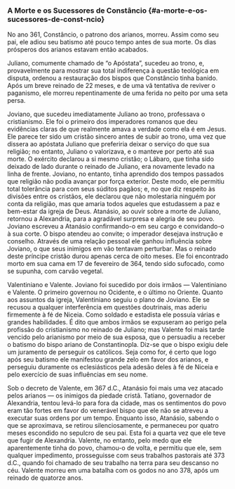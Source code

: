 ### A Morte e os Sucessores de Constâncio {#a-morte-e-os-sucessores-de-const-ncio}

No ano 361, Constâncio, o patrono dos arianos, morreu. Assim como seu pai, ele adiou seu batismo até pouco tempo antes de sua morte. Os dias prósperos dos arianos estavam então acabados.

Juliano, comumente chamado de “o Apóstata”, sucedeu ao trono, e, provavelmente para mostrar sua total indiferença à questão teológica em disputa, ordenou a restauração dos bispos que Constâncio tinha banido. Após um breve reinado de 22 meses, e de uma vã tentativa de reviver o paganismo, ele morreu repentinamente de uma ferida no peito por uma seta persa.

Joviano, que sucedeu imediatamente Juliano ao trono, professava o cristianismo. Ele foi o primeiro dos imperadores romanos que deu evidências claras de que realmente amava a verdade como ela é em Jesus. Ele parece ter sido um cristão sincero antes de subir ao trono, uma vez que dissera ao apóstata Juliano que preferiria deixar o serviço do que sua religião; no entanto, Juliano o valorizava, e o manteve por perto até sua morte. O exército declarou a si mesmo cristão; o Lábaro, que tinha sido deixado de lado durante o reinado de Juliano, era novamente levado na linha de frente. Joviano, no entanto, tinha aprendido dos tempos passados que religião não podia avançar por força exterior. Deste modo, ele permitiu total tolerância para com seus súditos pagãos; e, no que diz respeito às divisões entre os cristãos, ele declarou que não molestaria ninguém por conta da religião, mas que amaria todos aqueles que estudassem a paz e bem-estar da igreja de Deus. Atanásio, ao ouvir sobre a morte de Juliano, retornou a Alexandria, para a agradável surpresa e alegria de seu povo. Joviano escreveu a Atanásio confirmando-o em seu cargo e convidando-o à sua corte. O bispo atendeu ao convite; o imperador desejava instrução e conselho. Através de uma relação pessoal ele ganhou influência sobre Joviano, o que seus inimigos em vão tentavam perturbar. Mas o reinado deste príncipe cristão durou apenas cerca de oito meses. Ele foi encontrado morto em sua cama em 17 de fevereiro de 364, tendo sido sufocado, como se supunha, com carvão vegetal.

Valentiniano e Valente. Joviano foi sucedido por dois irmãos — Valentiniano e Valente. O primeiro governou no Ocidente, e o último no Oriente. Quanto aos assuntos da igreja, Valentiniano seguiu o plano de Joviano. Ele se recusou a qualquer interferência em questões doutrinais, mas aderiu firmemente à fé de Niceia. Como soldado e estadista ele possuía várias e grandes habilidades. É dito que ambos irmãos se expuseram ao perigo pela profissão do cristianismo no reinado de Juliano; mas Valente foi mais tarde vencido pelo arianismo por meio de sua esposa, que o persuadiu a receber o batismo do bispo ariano de Constantinopla. Diz-se que o bispo exigiu dele um juramento de perseguir os católicos. Seja como for, é certo que logo após seu batismo ele manifestou grande zelo em favor dos arianos, e perseguiu duramente os eclesiásticos pela adesão deles à fé de Niceia e pelo exercício de suas influências em seu nome.

Sob o decreto de Valente, em 367 d.C., Atanásio foi mais uma vez atacado pelos arianos — os inimigos da piedade cristã. Tatiano, governador de Alexandria, tentou levá-lo para fora da cidade, mas os sentimentos do povo eram tão fortes em favor do venerável bispo que ele não se atreveu a executar suas ordens por um tempo. Enquanto isso, Atanásio, sabendo o que se aproximava, se retirou silenciosamente, e permaneceu por quatro meses escondido no sepulcro de seu pai. Esta foi a quarta vez que ele teve que fugir de Alexandria. Valente, no entanto, pelo medo que ele aparentemente tinha do povo, chamou-o de volta, e permitiu que ele, sem qualquer impedimento, prosseguisse com seus trabalhos pastorais até 373 d.C., quando foi chamado de seu trabalho na terra para seu descanso no céu. Valente morreu em uma batalha com os godos no ano 378, após um reinado de quatorze anos.